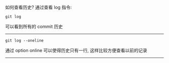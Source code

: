 如何查看历史?
通过查看 log
指令:
```git
git log
```
可以看到所有的 commit 历史
___
```
git log --oneline
```
通过 option online 可以使得历史只有一行, 这样比较方便查看以前的记录
___
